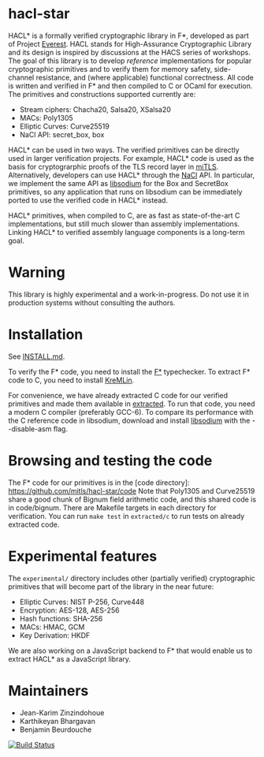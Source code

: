 hacl-star
=========

HACL* is a formally verified cryptographic library in F\*, developed
as part of Project [Everest].  HACL
stands for High-Assurance Cryptographic Library and its design is
inspired by discussions at the HACS series of workshops.  The goal of
this library is to develop *reference* implementations for popular
cryptographic primitives and to verify them for memory safety,
side-channel resistance, and (where applicable) functional
correctness. All code is written and verified in F\* and
then compiled to C or OCaml for execution. 
The primitives and constructions supported currently are:

* Stream ciphers: Chacha20, Salsa20, XSalsa20
* MACs: Poly1305
* Elliptic Curves: Curve25519
* NaCl API: secret_box, box

HACL* can be used in two ways. The verified primitives can be directly
used in larger verification projects.  For example, HACL* code is used
as the basis for cryptograrphic proofs of the TLS record layer in
[miTLS].  Alternatively, developers can use HACL* through the [NaCl]
API. In particular, we implement the same API as [libsodium] for the
Box and SecretBox primitives, so any application that runs on
libsodium can be immediately ported to use the verified code in HACL*
instead. 

HACL* primitives, when compiled to C, are as fast as state-of-the-art
C implementations, but still much slower than assembly implementations.
Linking HACL* to verified assembly language components is a long-term goal.

[miTLS]: https://github.com/mitls/mitls-star
[NaCl]: https://nacl.cr.yp.to/
[libsodium]: https://github.com/jedisct1/libsodium
[Everest]: https://github.com/project-everest

# Warning

This library is highly experimental and a work-in-progress. Do not use
it in production systems without consulting the authors.

# Installation

See [INSTALL.md].

To verify the F\* code, you need to install the [F\*] typechecker.
To extract F\* code to C, you need to install [KreMLin].

For convenience, we have already extracted C code for our verified primitives
and made them available in [extracted].
To run that code, you need a modern C compiler (preferably GCC-6).
To compare its performance with the C reference code in libsodium, download and install
[libsodium] with the --disable-asm flag.

[INSTALL.md]: https://github.com/mitls/hacl-star/INSTALL.md
[F\*]: https://github.com/FStarLang/FStar/
[KreMLin]: https://github.com/FStarLang/kremlin
[extracted]: https://github.com/mitls/hacl-star/extracted/c
[libsodium]: https://github.com/jedisct1/libsodium

# Browsing and testing the code

The F\* code for our primitives is in the [code directory]: https://github.com/mitls/hacl-star/code
Note that Poly1305 and Curve25519 share a good chunk of Bignum field arithmetic code, and this shared
code is in code/bignum.  There are Makefile targets in each directory for verification.
You can run `make test` in `extracted/c` to run tests on already extracted code.

# Experimental features

The `experimental/` directory includes other (partially verified) cryptographic primitives that will become part of the library in the near future:
* Elliptic Curves: NIST P-256, Curve448
* Encryption: AES-128, AES-256
* Hash functions: SHA-256
* MACs: HMAC, GCM
* Key Derivation: HKDF

We are also working on a JavaScript backend to F* that would enable us to extract HACL* as a JavaScript library.

# Maintainers

* Jean-Karim Zinzindohoue
* Karthikeyan Bhargavan
* Benjamin Beurdouche

[![Build Status](https://travis-ci.org/mitls/hacl-star.svg?branch=master)](https://travis-ci.org/mitls/hacl-star)